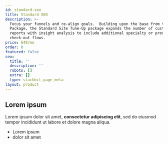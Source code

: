 ```yaml
---
id: standard-seo
title: Standard SEO
description: >-
  Focus your funnels and re-align goals.  Building upon the base from the Basic
  Package, the Standard Site Tune-Up package expands the number of custom
  reports with insight analysis to include additional specialty or product
  check-out flows.
price: 640/mo
order: 0
featured: false
seo:
  title: ''
  description: ''
  robots: []
  extra: []
  type: stackbit_page_meta
layout: product
---
```

## Lorem ipsum

Lorem ipsum dolor sit amet, **consectetur adipiscing elit**, sed do eiusmod tempor incididunt ut labore et dolore magna aliqua.

- Lorem ipsum
- dolor sit amet